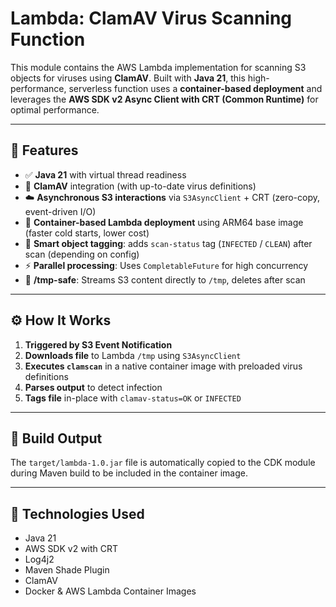# Lambda: ClamAV Virus Scanning Function

This module contains the AWS Lambda implementation for scanning S3 objects for viruses using **ClamAV**. Built with **Java 21**, this high-performance, serverless function uses a **container-based deployment** and leverages the **AWS SDK v2 Async Client with CRT (Common Runtime)** for optimal performance.

---

## 🚀 Features

- ✅ **Java 21** with virtual thread readiness
- 🔬 **ClamAV** integration (with up-to-date virus definitions)
- ☁️ **Asynchronous S3 interactions** via `S3AsyncClient` + CRT (zero-copy, event-driven I/O)
- 🐳 **Container-based Lambda deployment** using ARM64 base image (faster cold starts, lower cost)
- 🧠 **Smart object tagging**: adds `scan-status` tag (`INFECTED` / `CLEAN`) after scan (depending on config)
- ⚡ **Parallel processing**: Uses `CompletableFuture` for high concurrency
- 🧼 **/tmp-safe**: Streams S3 content directly to `/tmp`, deletes after scan

---

## ⚙️ How It Works

1. **Triggered by S3 Event Notification**
2. **Downloads file** to Lambda `/tmp` using `S3AsyncClient`
3. **Executes `clamscan`** in a native container image with preloaded virus definitions
4. **Parses output** to detect infection
5. **Tags file** in-place with `clamav-status=OK` or `INFECTED`

---

## 📁 Build Output

The `target/lambda-1.0.jar` file is automatically copied to the CDK module during Maven build to be included in the container image.

---

## 🧰 Technologies Used

- Java 21
- AWS SDK v2 with CRT
- Log4j2
- Maven Shade Plugin
- ClamAV
- Docker & AWS Lambda Container Images
